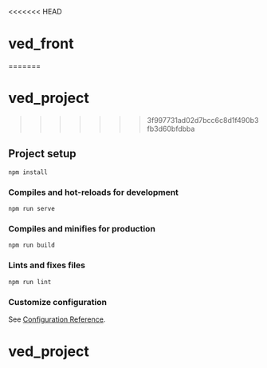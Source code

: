 <<<<<<< HEAD
# ved_front
=======
# ved_project
>>>>>>> 3f997731ad02d7bcc6c8d1f490b3fb3d60bfdbba

## Project setup
```
npm install
```

### Compiles and hot-reloads for development
```
npm run serve
```

### Compiles and minifies for production
```
npm run build
```

### Lints and fixes files
```
npm run lint
```

### Customize configuration
See [Configuration Reference](https://cli.vuejs.org/config/).
# ved_project
